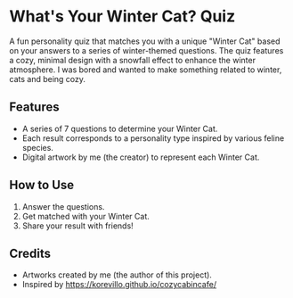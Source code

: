 # What's Your Winter Cat? Quiz

A fun personality quiz that matches you with a unique "Winter Cat" based on your answers to a series of winter-themed questions. The quiz features a cozy, minimal design with a snowfall effect to enhance the winter atmosphere. I was bored and wanted to make something related to winter, cats and being cozy.

## Features
- A series of 7 questions to determine your Winter Cat.
- Each result corresponds to a personality type inspired by various feline species.
- Digital artwork by me (the creator) to represent each Winter Cat.

## How to Use
1. Answer the questions.
2. Get matched with your Winter Cat.
3. Share your result with friends!

## Credits
- Artworks created by me (the author of this project).
- Inspired by https://korevillo.github.io/cozycabincafe/

